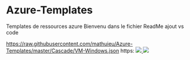 # Azure-Templates
Templates de ressources azure
Bienvenu dans le fichier ReadMe
ajout vs code

https://raw.githubusercontent.com/mathuieu/Azure-Templates/master/Cascade/VM-Windows.json
https:
<a href="https://portal.azure.com/#create/Microsoft.Template/uri/https%3A%2F%2Fraw.githubusercontent.com%2Fmathuieu%2FAzure-Templates%2Fmaster%2FCascade%2FVM-Windows.json" target="_blank">
    <img src="http://azuredeploy.net/deploybutton.png"/>
</a>
<a href="http://armviz.io/#/?load=https%3A%2F%2Fraw.githubusercontent.com%2Fmathuieu%2FAzure-Templates%2Fmaster%2FCascade%2FVM-Windows.json" target="_blank">
    <img src="http://armviz.io/visualizebutton.png"/>
</a>
